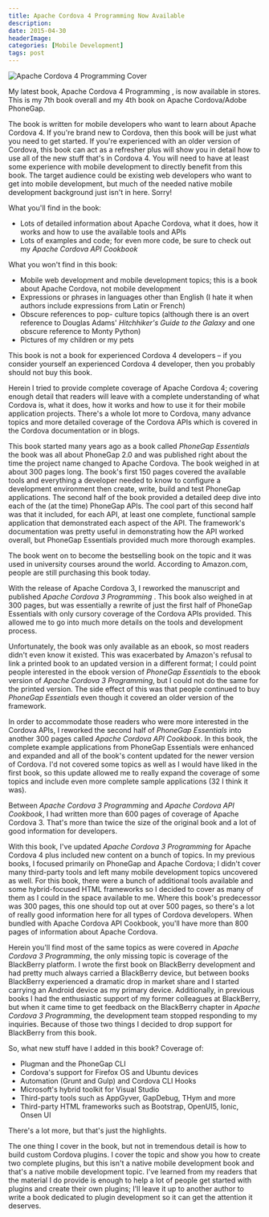 ```yaml
---
title: Apache Cordova 4 Programming Now Available
description: 
date: 2015-04-30
headerImage: 
categories: [Mobile Development]
tags: post
---
```


![Apache Cordova 4 Programming Cover](/images/covers/AC4P-160.png)

My latest book, Apache Cordova 4 Programming , is now available in stores. This is my 7th book overall and my 4th book on Apache Cordova/Adobe PhoneGap.

The book is written for mobile developers who want to learn about Apache Cordova 4. If you're brand new to Cordova, then this book will be just what you need to get started. If you're experienced with an older version of Cordova, this book can act as a refresher plus will show you in detail how to use all of the new stuff that's in Cordova 4. You will need to have at least some experience with mobile development to directly benefit from this book. The target audience could be existing web developers who want to get into mobile development, but much of the needed native mobile development background just isn't in here. Sorry!

What you'll find in the book:

* Lots of detailed information about Apache Cordova, what it does, how it works and how to use the available tools and APIs
* Lots of examples and code; for even more code, be sure to check out my *Apache Cordova API Cookbook*

What you won't find in this book:

* Mobile web development and mobile development topics; this is a book about Apache Cordova, not mobile development
* Expressions or phrases in languages other than English (I hate it when authors include expressions from Latin or French)
* Obscure references to pop- culture topics (although there is an overt reference to Douglas Adams' *Hitchhiker's Guide to the Galaxy* and one obscure reference to Monty Python)
* Pictures of my children or my pets

This book is not a book for experienced Cordova 4 developers – if you consider yourself an experienced Cordova 4 developer, then you probably should not buy this book.

Herein I tried to provide complete coverage of Apache Cordova 4; covering enough detail that readers will leave with a complete understanding of what Cordova is, what it does, how it works and how to use it for their mobile application projects. There's a whole lot more to Cordova, many advance topics and more detailed coverage of the Cordova APIs which is covered in the Cordova documentation or in blogs.

This book started many years ago as a book called *PhoneGap Essentials* the book was all about PhoneGap 2.0 and was published right about the time the project name changed to Apache Cordova. The book weighed in at about 300 pages long. The book's first 150 pages covered the available tools and everything a developer needed to know to configure a development environment then create, write, build and test PhoneGap applications. The second half of the book provided a detailed deep dive into each of the (at the time) PhoneGap APIs. The cool part of this second half was that it included, for each API, at least one complete, functional sample application that demonstrated each aspect of the API. The framework's documentation was pretty useful in demonstrating how the API worked overall, but PhoneGap Essentials provided much more thorough examples.

The book went on to become the bestselling book on the topic and it was used in university courses around the world. According to Amazon.com, people are still purchasing this book today.

With the release of Apache Cordova 3, I reworked the manuscript and published *Apache Cordova 3 Programming* . This book also weighed in at 300 pages, but was essentially a rewrite of just the first half of PhoneGap Essentials with only cursory coverage of the Cordova APIs provided. This allowed me to go into much more details on the tools and development process.

Unfortunately, the book was only available as an ebook, so most readers didn't even know it existed. This was exacerbated by Amazon's refusal to link a printed book to an updated version in a different format; I could point people interested in the ebook version of *PhoneGap Essentials* to the ebook version of *Apache Cordova 3 Programming*, but I could not do the same for the printed version. The side effect of this was that people continued to buy *PhoneGap Essentials* even though it covered an older version of the framework.

In order to accommodate those readers who were more interested in the Cordova APIs, I reworked the second half of *PhoneGap Essentials* into another 300 pages called *Apache Cordova API Cookbook*. In this book, the complete example applications from PhoneGap Essentials were enhanced and expanded and all of the book's content updated for the newer version of Cordova. I'd not covered some topics as well as I would have liked in the first book, so this update allowed me to really expand the coverage of some topics and include even more complete sample applications (32 I think it was).

Between *Apache Cordova 3 Programming* and *Apache Cordova API Cookbook*, I had written more than 600 pages of coverage of Apache Cordova 3. That's more than twice the size of the original book and a lot of good information for developers.

With this book, I've updated *Apache Cordova 3 Programming* for Apache Cordova 4 plus included new content on a bunch of topics. In my previous books, I focused primarily on PhoneGap and Apache Cordova; I didn't cover many third-party tools and left many mobile development topics uncovered as well. For this book, there were a bunch of additional tools available and some hybrid-focused HTML frameworks so I decided to cover as many of them as I could in the space available to me. Where this book's predecessor was 300 pages, this one should top out at over 500 pages, so there's a lot of really good information here for all types of Cordova developers. When bundled with Apache Cordova API Cookbook, you'll have more than 800 pages of information about Apache Cordova.

Herein you'll find most of the same topics as were covered in *Apache Cordova 3 Programming*, the only missing topic is coverage of the BlackBerry platform. I wrote the first book on BlackBerry development and had pretty much always carried a BlackBerry device, but between books BlackBerry experienced a dramatic drop in market share and I started carrying an Android device as my primary device. Additionally, in previous books I had the enthusiastic support of my former colleagues at BlackBerry, but when it came time to get feedback on the BlackBerry chapter in *Apache Cordova 3 Programming*, the development team stopped responding to my inquiries. Because of those two things I decided to drop support for BlackBerry from this book.

So, what new stuff have I added in this book? Coverage of:

* Plugman and the PhoneGap CLI
* Cordova's support for Firefox OS and Ubuntu devices
* Automation (Grunt and Gulp) and Cordova CLI Hooks
* Microsoft's hybrid toolkit for Visual Studio
* Third-party tools such as AppGyver, GapDebug, THym and more
* Third-party HTML frameworks such as Bootstrap, OpenUI5, Ionic, Onsen UI

There's a lot more, but that's just the highlights.

The one thing I cover in the book, but not in tremendous detail is how to build custom Cordova plugins. I cover the topic and show you how to create two complete plugins, but this isn't a native mobile development book and that's a native mobile development topic. I've learned from my readers that the material I do provide is enough to help a lot of people get started with plugins and create their own plugins; I'll leave it up to another author to write a book dedicated to plugin development so it can get the attention it deserves.